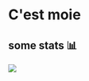 # C'est moie
## some stats 📊

<a href="https://wakatime.com"><img src="https://wakatime.com/share/@368fe759-bfdf-4618-858c-f07fbfe759de/6f8e8bad-e179-47ed-b153-3c3c23f14d88.png" /></a>

<!--
Here are some ideas to get you started:

- 🔭 I’m currently working on ...
- 🌱 I’m currently learning ...
- 👯 I’m looking to collaborate on ...
- 🤔 I’m looking for help with ...
- 💬 Ask me about ...
- 📫 How to reach me: ...
- 😄 Pronouns: ...
- ⚡ Fun fact: ...

-->
